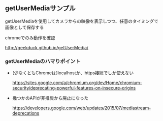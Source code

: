 ## getUserMediaサンプル

getUserMediaを使用してカメラからの映像を表示しつつ、任意のタイミングで画像として保存する

chromeでのみ動作を確認

http://geekduck.github.io/getUserMedia/

### getUserMediaのハマりポイント

* (少なくともChromeは)localhostか、https接続でしか使えない

  https://sites.google.com/a/chromium.org/dev/Home/chromium-security/deprecating-powerful-features-on-insecure-origins

* 幾つかのAPIが非推奨から廃止になった

  https://developers.google.com/web/updates/2015/07/mediastream-deprecations
